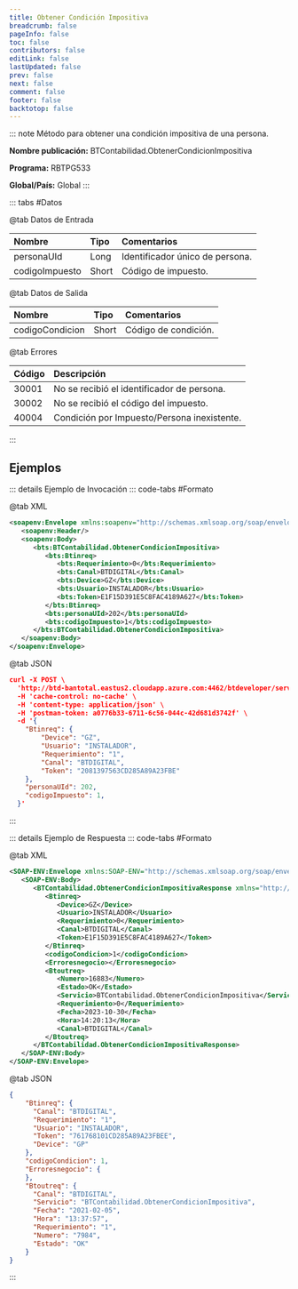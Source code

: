```yaml
---
title: Obtener Condición Impositiva
breadcrumb: false
pageInfo: false
toc: false
contributors: false
editLink: false
lastUpdated: false
prev: false
next: false
comment: false
footer: false
backtotop: false
---
```


<!-- ABRE DATOS DEL MÉTODO -->
::: note Método para obtener una condición impositiva de una persona.

**Nombre publicación:** BTContabilidad.ObtenerCondicionImpositiva

**Programa:** RBTPG533

**Global/País:** Global
:::
<!-- CIERRA DATOS DEL MÉTODO -->

<!-- ABRE TABLA DE DATOS -->
::: tabs #Datos 

@tab Datos de Entrada

Nombre | Tipo | Comentarios
:--------- | :--------- | :---------
personaUId | Long | Identificador único de persona.
codigoImpuesto | Short | Código de impuesto.

@tab Datos de Salida

Nombre | Tipo | Comentarios
:--------- | :----------- | :-----------
codigoCondicion | Short | Código de condición.

@tab Errores

Código | Descripción
:--------- | :-----------
30001 | No se recibió el identificador de persona.
30002 | No se recibió el código del impuesto.
40004 | Condición por Impuesto/Persona inexistente.
::: 
<!-- CIERRA TABLA DE DATOS -->

## **Ejemplos**

<!-- ABRE EJEMPLO DE INVOCACIÓN -->
::: details Ejemplo de Invocación 
::: code-tabs #Formato

@tab XML
```xml
<soapenv:Envelope xmlns:soapenv="http://schemas.xmlsoap.org/soap/envelope/" xmlns:bts="http://uy.com.dlya.bantotal/BTSOA/">
   <soapenv:Header/>
   <soapenv:Body>
      <bts:BTContabilidad.ObtenerCondicionImpositiva>
         <bts:Btinreq>
            <bts:Requerimiento>0</bts:Requerimiento>
            <bts:Canal>BTDIGITAL</bts:Canal>
            <bts:Device>GZ</bts:Device>
            <bts:Usuario>INSTALADOR</bts:Usuario>
            <bts:Token>E1F15D391E5C8FAC4189A627</bts:Token>
         </bts:Btinreq>
         <bts:personaUId>202</bts:personaUId>
         <bts:codigoImpuesto>1</bts:codigoImpuesto>
      </bts:BTContabilidad.ObtenerCondicionImpositiva>
   </soapenv:Body>
</soapenv:Envelope>
```

@tab JSON
```json
curl -X POST \
  'http://btd-bantotal.eastus2.cloudapp.azure.com:4462/btdeveloper/servlet/com.dlya.bantotal.odwsbt_BTContabilidad_v1?ObtenerCondicionImpositiva=' \
  -H 'cache-control: no-cache' \
  -H 'content-type: application/json' \
  -H 'postman-token: a0776b33-6711-6c56-044c-42d681d3742f' \
  -d '{
  	"Btinreq": {
		"Device": "GZ",
		"Usuario": "INSTALADOR",
		"Requerimiento": "1",
		"Canal": "BTDIGITAL",
		"Token": "2081397563CD285A89A23FBE"
	},
	"personaUId": 202,
	"codigoImpuesto": 1,
  }'
```
:::
<!-- CIERRA EJEMPLO DE INVOCACIÓN -->

<!-- ABRE EJEMPLO DE RESPUESTA -->
::: details Ejemplo de Respuesta 
::: code-tabs #Formato

@tab XML
```xml
<SOAP-ENV:Envelope xmlns:SOAP-ENV="http://schemas.xmlsoap.org/soap/envelope/" xmlns:xsd="http://www.w3.org/2001/XMLSchema" xmlns:SOAP-ENC="http://schemas.xmlsoap.org/soap/encoding/" xmlns:xsi="http://www.w3.org/2001/XMLSchema-instance">
   <SOAP-ENV:Body>
      <BTContabilidad.ObtenerCondicionImpositivaResponse xmlns="http://uy.com.dlya.bantotal/BTSOA/">
         <Btinreq>
            <Device>GZ</Device>
            <Usuario>INSTALADOR</Usuario>
            <Requerimiento>0</Requerimiento>
            <Canal>BTDIGITAL</Canal>
            <Token>E1F15D391E5C8FAC4189A627</Token>
         </Btinreq>
         <codigoCondicion>1</codigoCondicion>
         <Erroresnegocio></Erroresnegocio>
         <Btoutreq>
            <Numero>16883</Numero>
            <Estado>OK</Estado>
            <Servicio>BTContabilidad.ObtenerCondicionImpositiva</Servicio>
            <Requerimiento>0</Requerimiento>
            <Fecha>2023-10-30</Fecha>
            <Hora>14:20:13</Hora>
            <Canal>BTDIGITAL</Canal>
         </Btoutreq>
      </BTContabilidad.ObtenerCondicionImpositivaResponse>
   </SOAP-ENV:Body>
</SOAP-ENV:Envelope>
```

@tab JSON
```json
{
	"Btinreq": {
	  "Canal": "BTDIGITAL",
	  "Requerimiento": "1",
	  "Usuario": "INSTALADOR",
	  "Token": "761768101CD285A89A23FBEE",
	  "Device": "GP"
	},
    "codigoCondicion": 1,
	"Erroresnegocio": {
	},
	"Btoutreq": {
	  "Canal": "BTDIGITAL",
	  "Servicio": "BTContabilidad.ObtenerCondicionImpositiva",
	  "Fecha": "2021-02-05",
	  "Hora": "13:37:57",
	  "Requerimiento": "1",
	  "Numero": "7984",
	  "Estado": "OK"
	}
}
```
::: 
<!-- CIERRA EJEMPLO DE RESPUESTA -->